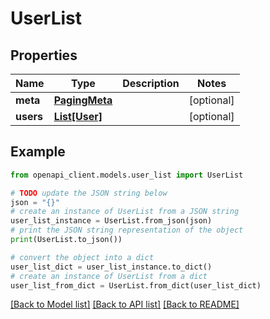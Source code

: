 # UserList


## Properties

Name | Type | Description | Notes
------------ | ------------- | ------------- | -------------
**meta** | [**PagingMeta**](PagingMeta.md) |  | [optional] 
**users** | [**List[User]**](User.md) |  | [optional] 

## Example

```python
from openapi_client.models.user_list import UserList

# TODO update the JSON string below
json = "{}"
# create an instance of UserList from a JSON string
user_list_instance = UserList.from_json(json)
# print the JSON string representation of the object
print(UserList.to_json())

# convert the object into a dict
user_list_dict = user_list_instance.to_dict()
# create an instance of UserList from a dict
user_list_from_dict = UserList.from_dict(user_list_dict)
```
[[Back to Model list]](../README.md#documentation-for-models) [[Back to API list]](../README.md#documentation-for-api-endpoints) [[Back to README]](../README.md)


